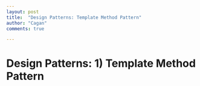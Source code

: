 ```yaml
---
layout: post
title:  "Design Patterns: Template Method Pattern"
author: "Cagan"
comments: true

---
```


# Design Patterns: 1) Template Method Pattern





